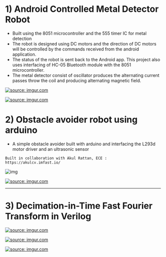 # 1) Android Controlled Metal Detector Robot

- Built using the 8051 microcontroller and the 555 timer IC for metal detection
- The robot is designed using DC motors and the direction of DC motors will be controlled by the commands received from the android application. 
- The status of the robot is sent back to the Android app. This project also uses interfacing of HC-05 Bluetooth module with the 8051 microcontroller.
- The metal detector consist of oscillator produces the alternating current passes throw the coil and producing alternating magnetic field. 

<a href="https://imgur.com/Ju5yMH1"><img src="https://i.imgur.com/Ju5yMH1.jpg" title="source: imgur.com" /></a>

<a href="https://imgur.com/MTW77el"><img src="https://i.imgur.com/MTW77el.jpg" title="source: imgur.com" /></a>

# 2) Obstacle avoider robot using arduino

- A simple obstacle avoider built with arduino and interfacing the L293d motor driver and an ultrasonic sensor

```
Built in collaboration with Akul Rattan, ECE : https://akulcv.imfast.io/  
```

![img](obstacle-avoider-arduino/real-time-testing.gif)

<a href="https://imgur.com/WQjjrxO"><img src="https://i.imgur.com/WQjjrxO.jpg" title="source: imgur.com" /></a>

---

# 3) Decimation-in-Time Fast Fourier Transform in Verilog

<a href="https://imgur.com/mfdqu5Y"><img src="https://i.imgur.com/mfdqu5Y.png" title="source: imgur.com" /></a>

<a href="https://imgur.com/uzIfbEV"><img src="https://i.imgur.com/uzIfbEV.png" title="source: imgur.com" /></a>

<a href="https://imgur.com/iVM2jFH"><img src="https://i.imgur.com/iVM2jFH.png" title="source: imgur.com" /></a>

